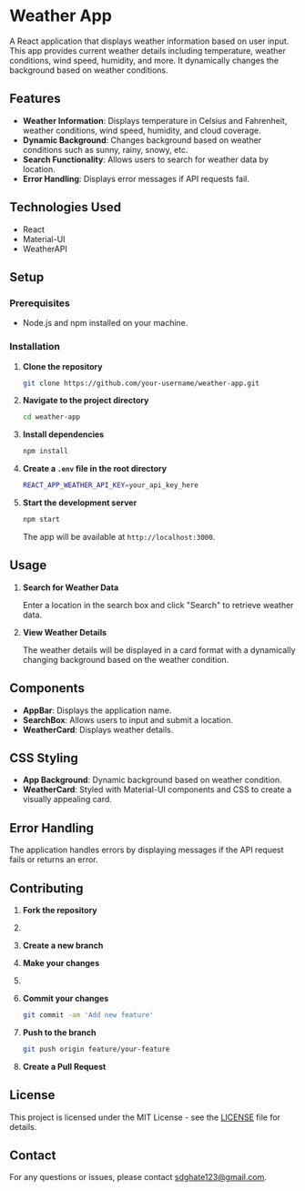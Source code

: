 # Weather App

A React application that displays weather information based on user input. This app provides current weather details including temperature, weather conditions, wind speed, humidity, and more. It dynamically changes the background based on weather conditions.

## Features

- **Weather Information**: Displays temperature in Celsius and Fahrenheit, weather conditions, wind speed, humidity, and cloud coverage.
- **Dynamic Background**: Changes background based on weather conditions such as sunny, rainy, snowy, etc.
- **Search Functionality**: Allows users to search for weather data by location.
- **Error Handling**: Displays error messages if API requests fail.

## Technologies Used

- React
- Material-UI
- WeatherAPI

## Setup

### Prerequisites

- Node.js and npm installed on your machine.

### Installation

1. **Clone the repository**

    ```bash
    git clone https://github.com/your-username/weather-app.git
    ```

2. **Navigate to the project directory**

    ```bash
    cd weather-app
    ```

3. **Install dependencies**

    ```bash
    npm install
    ```

4. **Create a `.env` file in the root directory**

    ```bash
    REACT_APP_WEATHER_API_KEY=your_api_key_here
    ```

5. **Start the development server**

    ```bash
    npm start
    ```

    The app will be available at `http://localhost:3000`.

## Usage

1. **Search for Weather Data**

    Enter a location in the search box and click "Search" to retrieve weather data.

2. **View Weather Details**

    The weather details will be displayed in a card format with a dynamically changing background based on the weather condition.

## Components

- **AppBar**: Displays the application name.
- **SearchBox**: Allows users to input and submit a location.
- **WeatherCard**: Displays weather details.

## CSS Styling

- **App Background**: Dynamic background based on weather condition.
- **WeatherCard**: Styled with Material-UI components and CSS to create a visually appealing card.

## Error Handling

The application handles errors by displaying messages if the API request fails or returns an error.

## Contributing

1. **Fork the repository**
2. 
3. **Create a new branch**

4. **Make your changes**
5. 
6. **Commit your changes**

    ```bash
    git commit -am 'Add new feature'
    ```

7. **Push to the branch**

    ```bash
    git push origin feature/your-feature
    ```

8. **Create a Pull Request**

## License

This project is licensed under the MIT License - see the [LICENSE](LICENSE) file for details.

## Contact

For any questions or issues, please contact sdghate123@gmail.com.

